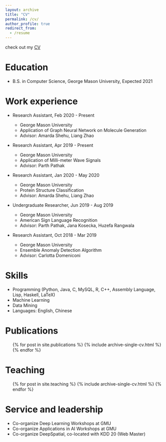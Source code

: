 ```yaml
---
layout: archive
title: "CV"
permalink: /cv/
author_profile: true
redirect_from:
  - /resume
---
```


check out my [CV](https://yuanqidu.github.io/files/Yuanqi_Du_CV.pdf) 

Education
======
* B.S. in Computer Science, George Mason University, Expected 2021


Work experience
======
* Research Assistant, Feb 2020 - Present
  * George Mason University
  * Application of Graph Neural Network on Molecule Generation
  * Advisor: Amarda Shehu, Liang Zhao

* Research Assistant, Apr 2019 - Present
  * George Mason University
  * Application of Milli-meter Wave Signals
  * Advisor: Parth Pathak

* Research Assistant, Jan 2020 - May 2020
  * George Mason University
  * Protein Structure Classification
  * Advisor: Amarda Shehu, Liang Zhao

* Undergraduate Researcher, Jun 2019 - Aug 2019
  * George Mason University
  * American Sign Language Recognition
  * Advisor: Parth Pathak, Jana Kosecka, Huzefa Rangwala
  
* Research Assistant, Oct 2018 - Mar 2019
  * George Mason University
  * Ensemble Anomaly Detection Algorithm
  * Advisor: Carlotta Domeniconi
  
Skills
======
* Programming (Python, Java, C, MySQL, R, C++, Assembly Language, Lisp, Haskell, LaTeX)
* Machine Learning
* Data Mining
* Languages: English, Chinese


Publications
======
  <ul>{% for post in site.publications %}
    {% include archive-single-cv.html %}
  {% endfor %}</ul>
  
  
Teaching
======
  <ul>{% for post in site.teaching %}
    {% include archive-single-cv.html %}
  {% endfor %}</ul>
  
Service and leadership
======
* Co-organize Deep Learning Workshops at GMU
* Co-organize Applications in AI Workshops at GMU
* Co-organize DeepSpatial, co-located with KDD 20 (Web Master)
